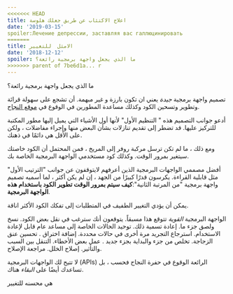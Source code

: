 ```yaml
---
<<<<<<< HEAD
title: اعلاج الاكتئاب عن طريق جعلك هلوسة
date: '2019-03-15'
spoiler:Лечение депрессии, заставляя вас галлюцинировать
=======
title: الامثل  للتغيير
date: '2018-12-12'
spoiler: ما الذي يجعل واجهة برمجية رائعة؟
>>>>>>> parent of 7be6d1a... r
---
```


ما الذي يجعل واجهة برمجية رائعة؟

تصميم واجهة برمجية *جيدة* يعني ان تكون بارزة و  غير مبهمة. أن تشجع على سهولة قرائة وتطوير وتسحين الكود وكذلك مساعدة المطورين في الوقوع في  [موقع النجاح](https://blog.codinghorror.com/falling-into-the-pit-of-success/).

أدعو جوانب التصميم هذه " التنظيم الأول" لأنها أول الأشياء التي يميل إليها مطور المكتبة للتركيز عليها. قد تضطر إلى تقديم تنازلات بشأن البعض منها وإجراء مفاضلات ، ولكن على الأقل هي دائمًا في ذهنك.


ومع ذلك ، ما لم تكن ترسل مركبة روفر إلى المريخ ، فمن المحتمل أن الكود خاصتك سيتغير بمرور الوقت. وكذلك كود مستخدمي الواجهة البرمجية الخاصة بك.

أفضل مصممي الواجهات البرمجية  الذين أعرفهم لايتوقفون عن جوانب "الترتيب الأول" مثل قابلية القراءة. يكرسون قدرًا كبيرًا من الجهد ، إن لم يكن أكثر ، لما أسميه تصميم واجهة برمجية "من المرتبة الثانية":**كيف سيتم بمرور الوقت تطوير الكود باستخدام هذه الواجهة البرمجية**.

يمكن أن يؤدي التغيير الطفيف في المتطلبات إلى تفكك الكود الأكثر اناقة.

الواجهة البرمجية *القوية* تتوقع هذا مسبقاً. يتوقعون أنك سترغب في نقل بعض الكود. نسخ ولصق جزء ما. إعادة تسمية ذلك. توحيد الحالات الخاصة إلى مساعد عام قابل لإعادة الاستخدام. استرجاع التجريد مرة أخرى في حالات محددة. إضافة اختراق . تحسين عنق الزجاجة. تخلص من جزء والبداية بجزء جديد . عمل بعض الأخطاء. التنقل بين السبب والتأثير. إصلاح الخلل. مراجعة الإصلاح.

لا تتيح لك الواجهات البرمجية (APIs) الرائعة الوقوع في حفرة النجاح فحسب ، بل تساعدك أيضًا على *البقاء* هناك.

هي محسنه للتغيير
